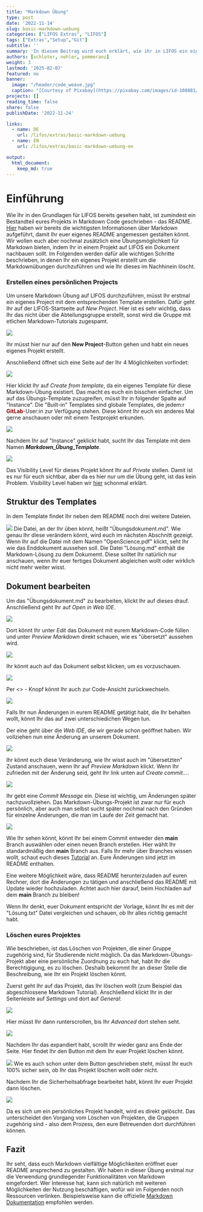 ```yaml
---
title: "Markdown Übung" 
type: post
date: '2022-11-14' 
slug: basic-markdown-uebung
categories: ["LIFOS Extras", "LIFOS"] 
tags: ["Extras","Setup","Git"] 
subtitle: ''
summary: 'In diesem Beitrag wird euch erklärt, wie ihr in LIFOS ein eigenes Markdown-Projekt erstellt und innerhalb des Projekts Übung mit Markdown erlangt. Die eigentlichen Übungsaufgaben sind dabei nur innerhalb des Projektes.' 
authors: [schloter, nehler, pommeranz] 
weight: 3
lastmod: '2025-02-07'
featured: no
banner:
  image: "/header/code_weave.jpg"
  caption: "[Courtesy of Pixabay](https://pixabay.com/images/id-108881/)"
projects: []
reading_time: false
share: false
publishDate: '2022-11-24'

links:
  - name: DE
    url: /lifos/extras/basic-markdown-uebung
  - name: EN
    url: /lifos/extras/basic-markdown-uebung-en

output:
  html_document:
    keep_md: true
---
```


# Einführung   
  
Wie Ihr in den Grundlagen für LIFOS bereits gesehen habt, ist zumindest ein Bestandteil eures Projekts in Markdown Code geschrieben - das README. [Hier](/post/eigenesprojekt/#Markdown) haben wir bereits die wichtigsten Informationen über Markdown aufgeführt, damit Ihr euer eigenes README angemessen gestalten könnt. Wir wollen euch aber nochmal zusätzlich eine Übungsmöglichkeit für Markdown bieten, indem Ihr in einem Projekt auf LIFOS ein Dokument nachbauen sollt. Im Folgenden werden dafür alle wichtigen Schritte beschrieben, in denen Ihr ein eigenes Projekt erstellt um die Markdownübungen durchzuführen und wie Ihr dieses im Nachhinein löscht. 

### Erstellen eines persönlichen Projects 

Um unsere Markdown Übung auf LIFOS durchzuführen, müsst Ihr erstmal ein eigenes Project mit dem entsprechenden Template erstellen. Dafür geht Ihr auf der LIFOS-Startseite auf *New Project*. Hier ist es sehr wichtig, dass Ihr das nicht über die Abteilungsgruppe erstellt, sonst wird die Gruppe mit etlichen Markdown-Tutorials zugespamt.

![](../grundlagen/gitlaborientierung_newproject.png)

Ihr müsst hier nur auf den **New Project**-Button gehen und habt ein neues eigenes Projekt erstellt. 

Anschließend öffnet sich eine Seite auf der Ihr 4 Möglichkeiten vorfindet: 

![](../grundlagen/gitlaborientierung_newprojectoptions.png) 

Hier klickt Ihr auf *Create from template*, da ein eigenes Template für diese Markdown-Übung existiert. Das macht es euch ein bisschen einfacher. Um auf das Übungs-Template zuzugreifen, müsst Ihr in folgender Spalte auf "Instance". Die "Built-in" Templates sind globale Templates, die jedem:r <span style="color: darkred;">**GitLab**</span>-User:in zur Verfügung stehen. Diese könnt Ihr euch ein anderes Mal gerne anschauen oder mit einem Testprojekt erkunden. 

![](../grundlagen/gitlaborientierung_newprojectinstance.png) 

Nachdem Ihr auf "Instance" geklickt habt, sucht Ihr das Template mit dem Namen **_Markdown_Übung_Template_**. 
 
![](../grundlagen/gitlaborientierung_markdownInstanceTemplate.png) 

Das Visibility Level für dieses Projekt könnt Ihr auf *Private* stellen. Damit ist es nur für euch sichtbar, aber da es hier nur um die Übung geht, ist das kein Problem. Visibility Level haben wir [hier](/lifos/grundlagen/eigenesprojekt#visibility-levels) schonmal erklärt.

## Struktur des Templates

In dem Template findet Ihr neben dem README noch drei weitere Dateien. 

![](../grundlagen/gitlaborientierung_uebungtemplate.png) 
Die Datei, an der Ihr üben könnt, heißt "Übungsdokument.md". Wie genau Ihr diese verändern könnt, wird euch im nächsten Abschnitt gezeigt. Wenn Ihr auf die Datei mit dem Namen "OpenScience.pdf" klickt, seht Ihr wie das Enddokument aussehen soll. Die Datei "Lösung.md" enthält die Markdown-Lösung zu dem Dokumemt. Diese solltet Ihr natürlich nur anschauen, wenn Ihr euer fertiges Dokument abgleichen wollt oder wirklich nicht mehr weiter wisst. 

<!-- Warum hast du die Lösung nicht auch in einem Markdown Dokument? hab ich versucht, allerdings "übersetzt" GitLab das direkt, wenn man es nur auf dem Server anschaut, was zu Verwirrungen kommen könnte, wenn man die Lösung in einem Klick anschauen will. (Ich wäre davon genervt, glaube ich) -->

## Dokument bearbeiten

Um das "Übungsdokument.md" zu bearbeiten, klickt Ihr auf dieses drauf. Anschließend geht Ihr auf *Open in Web IDE*. 

![](../grundlagen/gitlaborientierung_openuebunginwebide.png) 

Dort könnt Ihr unter *Edit* das Dokument mit eurem Markdown-Code füllen und unter *Preview Markdown* direkt schauen, wie es "übersetzt" aussehen wird. 

![](../grundlagen/gitlaborientierung_webidetemplate.png)

Ihr könnt auch auf das Dokument selbst klicken, um es vorzuschauen.

![](../grundlagen/gitlaborientierung_preview.png)

Per <> - Knopf könnt Ihr auch zur Code-Ansicht zurückwechseln.

![](../grundlagen/gitlaborientierung_code.png)

Falls Ihr nun Änderungen in eurem README getätigt habt, die Ihr behalten wollt, könnt Ihr das auf zwei unterschiedichen Wegen tun. 

Der eine geht über die *Web IDE*, die wir gerade schon geöffnet haben. Wir vollziehen nun eine Änderung an unserem Dokument.

![](../grundlagen/gitlabMarkdown_ÄnderungReadMe.png)

Ihr könnt euch diese Veränderung, wie Ihr wisst auch im "übersetzten" Zustand anschauen, wenn Ihr auf *Preview Markdown* klickt. Wenn Ihr zufrieden mit der Änderung seid, geht Ihr link unten auf *Create commit...*.

![](../grundlagen/gitlabMarkdown_CreateCommitWebIDE.png)

Ihr gebt eine *Commit Message* ein. Diese ist wichtig, um Änderungen später nachzuvollziehen. Das Markdown-Übungs-Projekt ist zwar nur für euch persönlich, aber auch man selbst sucht später nochmal nach den Gründen für einzelne Änderungen, die man im Laufe der Zeit gemacht hat.

![](../grundlagen/gitlabMarkdown_CommitTest.png)

Wie Ihr sehen könnt, könnt Ihr bei einem Commit entweder den **main** Branch auswählen oder einen neuen Branch erstellen. Hier wählt Ihr standardmäßig den **main** Branch aus. Falls Ihr mehr über Branches wissen wollt, schaut euch dieses [Tutorial](https://pandar.netlify.app/post/branches/) an. Eure Änderungen sind jetzt im README enthalten. 

<!-- Link muss aktualisiert werden -->
<!-- Branches waren jetzt im eigene Projekte Teil gar kein Thema mehr - sollte vlt an einer Stelle auch angeschnitten werden. - evtl. im vertiefende Einführung? Hier muss man halt nur den main-Branch auswählen, weil die default Option ist einen neuen zu erstellen (bei jedem Commit) und das wollen wir ja nicht.-->

Eine weitere Möglichkeit wäre, dass README herunterzuladen auf euren Rechner, dort die Änderungen zu tätigen und anschließend das README mit Update wieder hochzuladen. Achtet auch hier darauf, beim Hochladen auf dem **main** Branch zu bleiben! 

Wenn Ihr denkt, euer Dokument entspricht der Vorlage, könnt Ihr es mit der "Lösung.txt" Datei vergleichen und schauen, ob Ihr alles richtig gemacht habt. 
 

### Löschen eures Projektes

Wie beschrieben, ist das Löschen von Projekten, die einer Gruppe zugehörig sind, für Studierende nicht möglich. Da das Markdown-Übungs-Projekt aber eine persönliche Zuordnung zu euch hat, habt Ihr die Berechtigigung, es zu löschen. Deshalb bekommt Ihr an dieser Stelle die Beschreibung, wie Ihr ein Projekt löschen könnt.

Zuerst geht Ihr auf das Projekt, das Ihr löschen wollt (zum Beispiel das abgeschlossene Markdown Tutorial). Anschließend klickt Ihr in der Seitenleiste auf *Settings* und dort auf *General*: 

![](../grundlagen/gitlabMarkdown_DeleteProject.png)

Hier müsst Ihr dann runterscrollen, bis Ihr *Advanced* dort stehen seht.

![](../grundlagen/gitlabMarkdown_AdvancedPrjectSet.png)

Nachdem Ihr das expandiert habt, scrollt Ihr wieder ganz ans Ende der Seite. Hier findet Ihr den Button mit dem Ihr euer Projekt löschen könnt. 

![](../grundlagen/gitlabMarkdown_DeleteProjectButton.png)
Wie es auch schon unter dem Button geschrieben steht, müsst Ihr euch 100% sicher sein, ob Ihr das Projekt löschen wollt oder nicht. 

Nachdem Ihr die Sicherheitsabfrage bearbeitet habt, könnt Ihr euer Projekt dann löschen. 

![](../grundlagen/gitlabMarkdown_DeleteProjectCheck.png)

Da es sich um ein persönliches Projekt handelt, wird es direkt gelöscht. Das unterscheidet den Vorgang vom Löschen von Projekten, die Gruppen zugehörig sind - also dem Prozess, den eure Betreuenden dort durchführen können.

## Fazit
Ihr seht, dass euch Markdown vielfältige Möglichkeiten eröffnet euer README ansprechend zu gestalten. Wir haben in dieser Übung erstmal nur die Verwendung grundlegender Funktionalitäten von Markdown eingefordert. Wer Interesse hat, kann sich natürlich mit weiteren Möglichkeiten der Nutzung beschäftigen, wofür wir im Folgenden noch Ressourcen verlinken. Beispielsweise kann die offizielle [Markdown Dokumentation](https://www.markdownguide.org/extended-syntax/) empfohlen werden. 

<!--## Subgruppen

Das zweite große Thema dieses Tutorials ist nur für einen Teil von euch relevant. Hier wird man hinverlinkt, wenn man in den Visibility-Einstellungen keine passende Option für das eigene Projekt gefunden hat. 

Die Lösung kann durch sogenannte Subgruppen erreicht werden. Dabei wird aus der übergeordneten Elterngruppe der Abteilung eine Subgruppe gebildet, in der nur spezifische Personen der übergeordneten Gruppe eingeladen sein können. In jeder Elterngruppe können beliebig viele Subgruppen existieren. Benutzt dieses Tool aber bitte wirklich nur, wenn es die Lage des Datenschutzes nicht anders zulässt.

Außerdem kann man Subgruppen für folgendes benutzen: 

1. gut zum organisieren größerer Projekte
2. man kann jedem User eine andere Rolle geben (z.B. was er alles bearbeiten kann und was nicht)

### Subgruppen erstellen 

Um eine Subgruppe zu erstellen, müsst Ihr unter *Menu* und *Groups* auf **Your Groups** gehen. 

![](/post/gitlabMarkdown_createSubgroups.png)

Anschließend wählt Ihr die Gruppe aus in der Ihr für euer Projekt eine Subgruppe erstellen wollt. In der Gruppe geht Ihr oben rechts auf **New Subgroup**. 

![](/post/gitlabMarkdown_createSubgroups2.png)

Danach öffnet sich noch ein Fenster bei dem Ihr auf **Create Groups** klickt. Danach öffnet sich eine Seite in der Ihr alle möglichen Einstellungen für euer Projekt festlegen könnt. 

Zum einen könnt Ihr festlegen,  ob nur Ihr diese Gruppe benutzt oder ob Ihr auch Projektpartner*innen habt. Diese könnt Ihr darunter direkt einladen über Ihre Mailadressen. 

Eure erstellte Subgruppe findet Ihr dann auf der Startseite der übergeordneten Gruppe.

![](/post/gitlabMarkdown_seeSubgroups.png)

### Projekt in einer Subgruppe erstellen

Nachdem Ihr die Subgruppe erstellt habt, könnt Ihr hier ganz normal ein Projekt erstellen, wie Ihr es von normalen Gruppen gewöhnt seid. Falls Ihr das nochmal auffrischen wollt, hier ist der [Link](https://pandar.netlify.app/post/lifos-orientierung#projekt-erstellen).

Nachdem Ihr dieses Projekt erstellt habt, könnt Ihr euch unter **Settings** und *General* die Visibility-Features anschauen. 

![](/post/gitlabMarkdown_subgroupVisibility.png)

Wie Ihr unter **Repository** sehen könnt, sind nur Projektmitglieder dazu in der Lage Dateien in diesem Projekt anzuschauen oder zu bearbeiten. 

## Fazit
Subgruppen bieten eine weitere Organisationsstruktur innerhalb einer Gruppe. Hier sollten sie allerdings nur benutzt werden, wenn aus Datenschutz-Technischen Gründen keine andere Option übrig bleiben sollte.  -->
